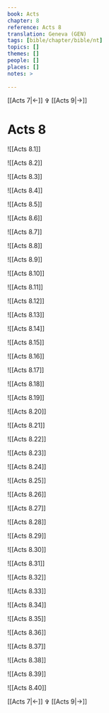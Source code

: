 ```yaml
---
book: Acts
chapter: 8
reference: Acts 8
translation: Geneva (GEN)
tags: [bible/chapter/bible/nt]
topics: []
themes: []
people: []
places: []
notes: >
  
---
```


[[Acts 7|<-]] ✞ [[Acts 9|->]]

# Acts 8

![[Acts 8.1]]

![[Acts 8.2]]

![[Acts 8.3]]

![[Acts 8.4]]

![[Acts 8.5]]

![[Acts 8.6]]

![[Acts 8.7]]

![[Acts 8.8]]

![[Acts 8.9]]

![[Acts 8.10]]

![[Acts 8.11]]

![[Acts 8.12]]

![[Acts 8.13]]

![[Acts 8.14]]

![[Acts 8.15]]

![[Acts 8.16]]

![[Acts 8.17]]

![[Acts 8.18]]

![[Acts 8.19]]

![[Acts 8.20]]

![[Acts 8.21]]

![[Acts 8.22]]

![[Acts 8.23]]

![[Acts 8.24]]

![[Acts 8.25]]

![[Acts 8.26]]

![[Acts 8.27]]

![[Acts 8.28]]

![[Acts 8.29]]

![[Acts 8.30]]

![[Acts 8.31]]

![[Acts 8.32]]

![[Acts 8.33]]

![[Acts 8.34]]

![[Acts 8.35]]

![[Acts 8.36]]

![[Acts 8.37]]

![[Acts 8.38]]

![[Acts 8.39]]

![[Acts 8.40]]

[[Acts 7|<-]] ✞ [[Acts 9|->]]
